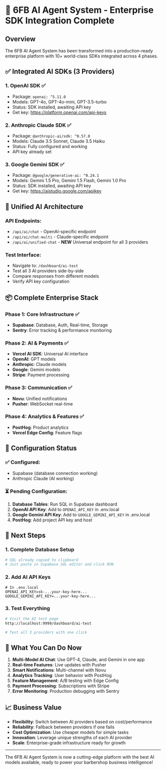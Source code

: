 # 🚀 6FB AI Agent System - Enterprise SDK Integration Complete

## Overview
The 6FB AI Agent System has been transformed into a production-ready enterprise platform with 10+ world-class SDKs integrated across 4 phases.

## ✅ Integrated AI SDKs (3 Providers)

### 1. **OpenAI SDK** ✅
- Package: `openai: ^5.11.0`
- Models: GPT-4o, GPT-4o-mini, GPT-3.5-turbo
- Status: SDK installed, awaiting API key
- Get key: https://platform.openai.com/api-keys

### 2. **Anthropic Claude SDK** ✅
- Package: `@anthropic-ai/sdk: ^0.57.0`
- Models: Claude 3.5 Sonnet, Claude 3.5 Haiku
- Status: Fully configured and working
- API key already set

### 3. **Google Gemini SDK** ✅
- Package: `@google/generative-ai: ^0.24.1`
- Models: Gemini 1.5 Pro, Gemini 1.5 Flash, Gemini 1.0 Pro
- Status: SDK installed, awaiting API key
- Get key: https://aistudio.google.com/apikey

## 🎯 Unified AI Architecture

### API Endpoints:
- `/api/ai/chat` - OpenAI-specific endpoint
- `/api/ai/chat-multi` - Claude-specific endpoint
- `/api/ai/unified-chat` - **NEW** Universal endpoint for all 3 providers

### Test Interface:
- Navigate to: `/dashboard/ai-test`
- Test all 3 AI providers side-by-side
- Compare responses from different models
- Verify API key configuration

## 📦 Complete Enterprise Stack

### Phase 1: Core Infrastructure ✅
- **Supabase**: Database, Auth, Real-time, Storage
- **Sentry**: Error tracking & performance monitoring

### Phase 2: AI & Payments ✅
- **Vercel AI SDK**: Universal AI interface
- **OpenAI**: GPT models
- **Anthropic**: Claude models
- **Google**: Gemini models
- **Stripe**: Payment processing

### Phase 3: Communication ✅
- **Novu**: Unified notifications
- **Pusher**: WebSocket real-time

### Phase 4: Analytics & Features ✅
- **PostHog**: Product analytics
- **Vercel Edge Config**: Feature flags

## 🔧 Configuration Status

### ✅ Configured:
- Supabase (database connection working)
- Anthropic Claude (AI working)

### ⏳ Pending Configuration:
1. **Database Tables**: Run SQL in Supabase dashboard
2. **OpenAI API Key**: Add to `OPENAI_API_KEY` in .env.local
3. **Google Gemini API Key**: Add to `GOOGLE_GEMINI_API_KEY` in .env.local
4. **PostHog**: Add project API key and host

## 🚀 Next Steps

### 1. Complete Database Setup
```bash
# SQL already copied to clipboard
# Just paste in Supabase SQL editor and click RUN
```

### 2. Add AI API Keys
```env
# In .env.local
OPENAI_API_KEY=sk-...your-key-here...
GOOGLE_GEMINI_API_KEY=...your-key-here...
```

### 3. Test Everything
```bash
# Visit the AI test page
http://localhost:9999/dashboard/ai-test

# Test all 3 providers with one click
```

## 🎉 What You Can Do Now

1. **Multi-Model AI Chat**: Use GPT-4, Claude, and Gemini in one app
2. **Real-time Features**: Live updates with Pusher
3. **Smart Notifications**: Multi-channel with Novu
4. **Analytics Tracking**: User behavior with PostHog
5. **Feature Management**: A/B testing with Edge Config
6. **Payment Processing**: Subscriptions with Stripe
7. **Error Monitoring**: Production debugging with Sentry

## 📈 Business Value

- **Flexibility**: Switch between AI providers based on cost/performance
- **Reliability**: Fallback between providers if one fails
- **Cost Optimization**: Use cheaper models for simple tasks
- **Innovation**: Leverage unique strengths of each AI provider
- **Scale**: Enterprise-grade infrastructure ready for growth

---

The 6FB AI Agent System is now a cutting-edge platform with the best AI models available, ready to power your barbershop business intelligence!